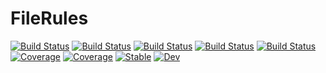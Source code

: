 # FileRules

[![Build Status](https://github.com/singularitti/FileRules.jl/workflows/CI/badge.svg)](https://github.com/singularitti/FileRules.jl/actions)
[![Build Status](https://travis-ci.com/singularitti/FileRules.jl.svg?branch=master)](https://travis-ci.com/singularitti/FileRules.jl)
[![Build Status](https://ci.appveyor.com/api/projects/status/github/singularitti/FileRules.jl?svg=true)](https://ci.appveyor.com/project/singularitti/FileRules-jl)
[![Build Status](https://cloud.drone.io/api/badges/singularitti/FileRules.jl/status.svg)](https://cloud.drone.io/singularitti/FileRules.jl)
[![Build Status](https://api.cirrus-ci.com/github/singularitti/FileRules.jl.svg)](https://cirrus-ci.com/github/singularitti/FileRules.jl)
[![Coverage](https://codecov.io/gh/singularitti/FileRules.jl/branch/master/graph/badge.svg)](https://codecov.io/gh/singularitti/FileRules.jl)
[![Coverage](https://coveralls.io/repos/github/singularitti/FileRules.jl/badge.svg?branch=master)](https://coveralls.io/github/singularitti/FileRules.jl?branch=master)
[![Stable](https://img.shields.io/badge/docs-stable-blue.svg)](https://singularitti.github.io/FileRules.jl/stable)
[![Dev](https://img.shields.io/badge/docs-dev-blue.svg)](https://singularitti.github.io/FileRules.jl/dev)
